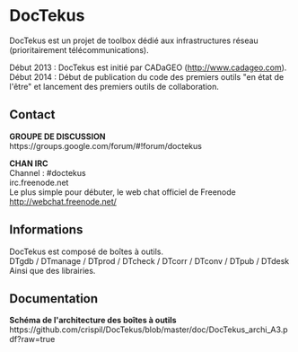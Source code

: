 <h1>DocTekus</h1>
DocTekus est un projet de toolbox dédié aux infrastructures réseau (prioritairement télécommunications). 

Début 2013 : DocTekus est initié par CADaGEO (http://www.cadageo.com). <br>
Début 2014 : Début de publication du code des premiers outils "en état de l'être" et lancement des premiers outils de collaboration. 
 
<h2>Contact</h2>
<b>GROUPE DE DISCUSSION</b><br>
https://groups.google.com/forum/#!forum/doctekus

<b>CHAN IRC</b><br>
Channel : #doctekus<br>
irc.freenode.net<br>
Le plus simple pour débuter, le web chat officiel de Freenode<br>
http://webchat.freenode.net/

<h2>Informations</h2>
DocTekus est composé de boîtes à outils. <br>
DTgdb / DTmanage / DTprod / DTcheck / DTcorr / DTconv / DTpub / DTdesk <br>
Ainsi que des librairies. 

<h2>Documentation</h2>
<b>Schéma de l'architecture des boîtes à outils</b><br>
https://github.com/crispil/DocTekus/blob/master/doc/DocTekus_archi_A3.pdf?raw=true

